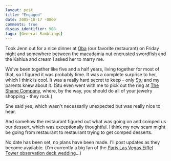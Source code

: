 ```yaml
---
layout: post
title: "Engaged"
date: 2005-10-17 -0800
comments: true
disqus_identifier: 908
tags: [General Ramblings]
---
```

Took Jenn out for a nice dinner at
[Oba](http://www.obarestaurant.com/home.html) (our favorite restaurant)
on Friday night and somewhere between the macadamia nut encrusted
swordfish and the Kahlua and cream I asked her to marry me.

 We've been together like five and a half years, living together for
most of that, so I figured it was probably time. It was a complete
surprise to her, which I think is cool. It was a really hard secret to
keep - only [Stu](http://www.stuartthompson.net) and my parents knew
about it. (Stu even went with me to pick out the ring at [The Shane
Company](http://www.shaneco.com), where, by the way, you should do all
of your jewelry shopping - they rock.)

 She said yes, which wasn't necessarily unexpected but was really nice
to hear.

 And somehow the restaurant figured out what was going on and comped us
our dessert, which was exceptionally thoughtful. I think my new scam
might be going from restaurant to restaurant trying to get comped
desserts.

 No date has been set, no plans have been made. I'll post updates as
they become available. (I'm currently a big fan of the [Paris Las Vegas
Eiffel Tower observation deck
wedding](http://www.caesars.com/Paris/LasVegas/Weddings/WeddingChapels/EiffelTowerWedding.htm)...)
